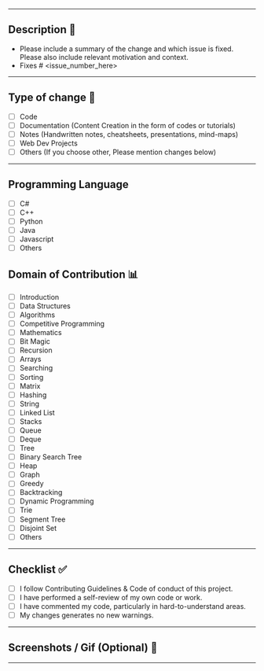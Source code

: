 <hr>

## Description 📜

- Please include a summary of the change and which issue is fixed. Please also include relevant motivation and context. 
- Fixes # <issue_number_here> 

<hr>

## Type of change 📝

<!----Please delete options that are not relevant. 
      And in order to tick the check box just but x inside them for example [x] like this----->

- [ ] Code
- [ ] Documentation (Content Creation in the form of codes or tutorials)
- [ ] Notes (Handwritten notes, cheatsheets, presentations, mind-maps)
- [ ] Web Dev Projects 
- [ ] Others (If you choose other, Please mention changes below) 

<hr>

## Programming Language

- [ ] C#
- [ ] C++
- [ ] Python
- [ ] Java
- [ ] Javascript
- [ ] Others

## Domain of Contribution 📊

<!----Please delete options that are not relevant.
      And in order to tick the check box just but x inside them for example [x] like this----->

- [ ] Introduction
- [ ] Data Structures
- [ ] Algorithms
- [ ] Competitive Programming
- [ ] Mathematics
- [ ] Bit Magic
- [ ] Recursion
- [ ] Arrays
- [ ] Searching 
- [ ] Sorting
- [ ] Matrix
- [ ] Hashing
- [ ] String
- [ ] Linked List
- [ ] Stacks
- [ ] Queue
- [ ] Deque
- [ ] Tree
- [ ] Binary Search Tree
- [ ] Heap
- [ ] Graph
- [ ] Greedy
- [ ] Backtracking
- [ ] Dynamic Programming
- [ ] Trie
- [ ] Segment Tree
- [ ] Disjoint Set
- [ ] Others

<hr>

## Checklist ✅

<!----Please delete options that are not relevant.
      And in order to tick the check box just but x inside them for example [x] like this----->

- [ ] I follow Contributing Guidelines & Code of conduct of this project.
- [ ] I have performed a self-review of my own code or work.
- [ ] I have commented my code, particularly in hard-to-understand areas.
- [ ] My changes generates no new warnings.

<hr>

<!----Please delete options that are not relevant.
      And in order to tick the check box just but x inside them for example [x] like this----->

## Screenshots / Gif (Optional) 📸

<hr>
